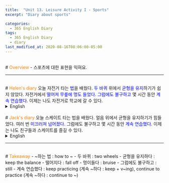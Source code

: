```yaml
---
title:  "Unit 13. Leisure Activity I - Sports"
excerpt: "Diary about sports"

categories:
  - 365 English Diary
tags:
  - 365 English Diary
  - diary
last_modified_at: 2020-08-16T08:06:00-05:00
---
```

<!--
%% color
%% 주황색 : <span style="color:#FF8000"></span>
%% 파란색 : <span style="color:#0000FF"></span>
%% 빨간색 : <span style="color:#FF0000"></span>
%% 초록색 : <span style="color:#00FF00"></span>
%% 보라색 : <span style="color:#9A2EFE"></span>

주어 -> 서술어 -> 서술어 뒷자리 순으로 사고.

<span style="color:blue">
</span>
-->
<br>
# <span style="color:#FF8000">Overview</span>
- 스포츠에 대한 표현을 익혀요.
  
----
<br>
<!-- mp3 -->
<audio id="a1" src="/assets/mp3/365english/Week3_03_01.mp3" preload hidden="false"></audio>
<audio id="a2" src="/assets/mp3/365english/Week3_03_02.mp3" preload hidden="false"></audio>
<audio id="a3" src="/assets/mp3/365english/Week3_03_03.mp3" preload hidden="false"></audio>
<audio id="a4" src="/assets/mp3/365english/Week3_03_04.mp3" preload hidden="false"></audio>
<audio id="a5" src="/assets/mp3/365english/Week3_03_05.mp3" preload hidden="false"></audio>
<audio id="a6" src="/assets/mp3/365english/Week3_03_06.mp3" preload hidden="false"></audio>
<audio id="a7" src="/assets/mp3/365english/Week3_03_07.mp3" preload hidden="false"></audio>
<audio id="a8" src="/assets/mp3/365english/Week3_03_08.mp3" preload hidden="false"></audio>
<audio id="a9" src="/assets/mp3/365english/Week3_03_09.mp3" preload hidden="false"></audio>
<audio id="a10" src="/assets/mp3/365english/Week3_03_10.mp3" preload hidden="false"></audio>
# <span style="color:#FF8000">Helen's diary</span>
오늘 자전거 타는 <span style="color:blue">법</span>을 배웠다.  
<span style="color:blue">두 바퀴</span> 위에서 <span style="color:blue">균형을 유지</span>하기가 쉽지 않았다.  
자전거에서 <span style="color:blue">떨어져 무릎에 멍도 들었다.</span>  
<span style="color:blue">그럼에도 불구하고</span> 몇 시간 동안 <span style="color:blue">계속 연습했다.</span>  
이제는 나도 자전거로 학교에 갈 수 있다.  
  
<details>
<summary>English</summary>
<div markdown="1">
<span onclick="document.getElementById('a1').play(); return false;">I learned <span style="color:blue">how to</span> ride a bicycle today.</span>  
<span onclick="document.getElementById('a2').play(); return false;">It wasn't easy to <span style="color:blue">keep my balance on two wheels.</span></span>  
<span onclick="document.getElementById('a3').play(); return false;">I <span style="color:blue">fell off</span> my bicycle and <span style="color:blue">bruised my knees.</span></span>  
<span onclick="document.getElementById('a4').play(); return false;"><span style="color:blue">Still</span>, I <span style="color:blue">kept practicing</span> for hours.</span>  
<span onclick="document.getElementById('a5').play(); return false;">Now I can ride my bike to school.</span>  
</div>
</details>
<br>
# <span style="color:#FF8000">Jack's diary</span>
오늘 스케이트 타는 법을 배웠다.  
얼음 위에서 균형을 유지하기가 힘들었다.  
여러 번 <span style="color:blue">미끄러져 넘어졌다.</span>  
그럼에도 불구하고 몇 시간 동안 <span style="color:blue">계속 연습했다.</span>  
이제는 나도 친구들과 스케이트를 즐길 수 있다.  
  
<details>
<summary>English</summary>
<div markdown="1">
<span onclick="document.getElementById('a6').play(); return false;">I learned how to skate today.</span>  
<span onclick="document.getElementById('a7').play(); return false;">It wasn't easy to keep my balance on the ice.</span>  
<span onclick="document.getElementById('a8').play(); return false;">I <span style="color:blue">slipped and fell</span> so many times.</span>  
<span onclick="document.getElementById('a9').play(); return false;">Still, I <span style="color:blue">continued to practice</span> for hours.</span>  
<span onclick="document.getElementById('a10').play(); return false;">Now I can enjoy skating with my friends.</span>  
</div>
</details>
  
----
<br>
# <span style="color:#FF8000">Takeaway</span>
- ~하는 법 : how to ~
- 두 바퀴 : two wheels
- 균형을 유지하다 : keep the balance
- 떨어지다 : fall off
- 멍이들다 : bruise
- 그럼에도 불구하고 : still
- 계속 연습했다 : keep practicing (계속 ~하다 : keep + v~ing), continue to practice (계속 ~하다 : continue to ~)

